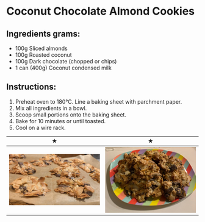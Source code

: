 # Coconut Chocolate Almond Cookies

## Ingredients grams:
- 100g Sliced almonds
- 100g Roasted coconut
- 100g Dark chocolate (chopped or chips)
- 1 can (400g) Coconut condensed milk

## Instructions:
1. Preheat oven to 180°C. Line a baking sheet with parchment paper.
2. Mix all ingredients in a bowl.
3. Scoop small portions onto the baking sheet.
4. Bake for 10 minutes or until toasted.
5. Cool on a wire rack.

 ★ | ★ 
:--:|:--:
![cookie](../images/almondcoconut.jpeg) | ![cookie](../images/almondcoconut2.jpeg)